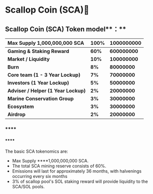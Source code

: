 # Scallop Coin \(SCA\)🔮

## **Scallop Coin \(SCA\)** Token model**：** 

| Max Supply **1,000,000,000 SCA** | **100%** | **1000000000** |
| :--- | :--- | :--- |
| **Gaming & Staking Reward** | **60%** | **600000000** |
| **Market / Liquidity** | **10%** | **100000000** |
| **Burn** | **8%** | **80000000** |
| **Core team  \(1 - 3 Year Lockup\)** | **7%** | **70000000** |
| **Investors \(1 Year Lockup\)** | **5%** | **50000000** |
| **Adviser / Helper  \(1 Year Lockup\)** | **2%** | **20000000** |
| **Marine Conservation Group** | **3%** | **30000000** |
| **Ecosystem** | **3%** | **30000000** |
| **Airdrop** | **2%** | **20000000** |

### \*\*\*\*

#### \*\*\*\*

The basic SCA tokenomics are:

* Max Supply ****1,000,000,000 SCA.
* The total SCA mining reserve consists of 60%.
* Emissions will last for approximately 36 months, with halvenings occurring every six months
* 3% of scallop pool's SOL staking reward will provide liquidity to the SCA/SOL pools.



#### 

